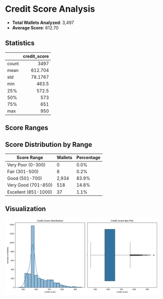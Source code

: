 # Credit Score Analysis

- **Total Wallets Analyzed**: 3,497
- **Average Score**: 612.70

## Statistics
|       |   credit_score |
|:------|---------------:|
| count |      3497      |
| mean  |       612.704  |
| std   |        78.1767 |
| min   |       463.5    |
| 25%   |       572.5    |
| 50%   |       573      |
| 75%   |       651      |
| max   |       950      |

## Score Ranges
## Score Distribution by Range

| Score Range | Wallets | Percentage |
|-------------|---------|------------|
| Very Poor (0-300) | 0 | 0.0% |
| Fair (301-500) | 8 | 0.2% |
| Good (501-700) | 2,934 | 83.9% |
| Very Good (701-850) | 518 | 14.8% |
| Excellent (851-1000) | 37 | 1.1% |


## Visualization
![Score Distribution](results\score_distribution.png)
